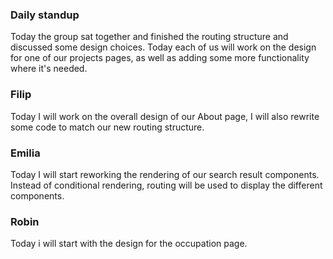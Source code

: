 ### Daily standup

Today the group sat together and finished the routing structure and discussed some design choices.
Today each of us will work on the design for one of our projects pages, as well as adding some more functionality where it's needed.

### Filip

Today I will work on the overall design of our About page, I will also rewrite some code to match our new routing structure.

### Emilia

Today I will start reworking the rendering of our search result components. Instead of conditional rendering, routing will be used to display the different components.

### Robin

Today i will start with the design for the occupation page.
